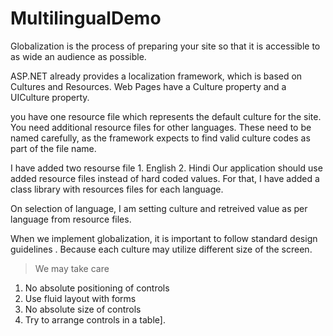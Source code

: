 # MultilingualDemo
Globalization is the process of preparing your site so that it is accessible to as wide an audience as possible.

ASP.NET already provides a localization framework, which is based on Cultures and Resources. Web Pages have a Culture property and a UICulture property. 

you have one resource file which represents the default culture for the site. You need additional resource files for other languages. These need to be named carefully, as the framework expects to find valid culture codes as part of the file name.

I have added two resourse file 1. English 2. Hindi 
Our application should use added resource files instead of hard coded values. For that, I have added a class library with resources files for each language. 

On selection of language, I am setting culture and retreived value as per language from resource files.

When we implement globalization, it is important to follow standard design guidelines . Because each culture may utilize different size of the screen.

> We may take care 
1. No absolute positioning of controls
2. Use fluid layout with forms
3. No absolute size of controls
4. Try to arrange controls in a table].
